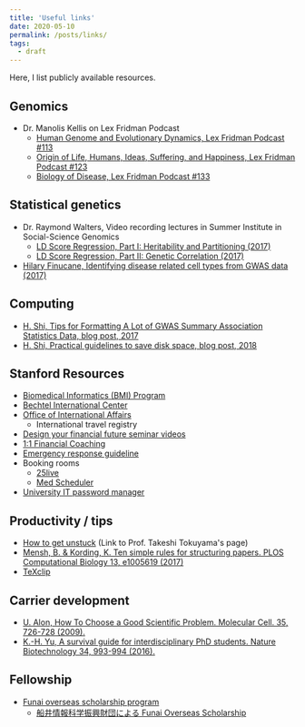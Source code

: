 ```yaml
---
title: 'Useful links'
date: 2020-05-10
permalink: /posts/links/
tags:
  - draft
---
```


Here, I list publicly available resources.

## Genomics

- Dr. Manolis Kellis on Lex Fridman Podcast
  - [Human Genome and Evolutionary Dynamics, Lex Fridman Podcast #113](https://www.youtube.com/watch?v=brslF-Cy3HU)
  - [Origin of Life, Humans, Ideas, Suffering, and Happiness, Lex Fridman Podcast #123](https://www.youtube.com/watch?v=t06rkOOUa7g)
  - [Biology of Disease, Lex Fridman Podcast #133](https://www.youtube.com/watch?v=Aq9UPIXbtKI)

## Statistical genetics

- Dr. Raymond Walters, Video recording lectures in Summer Institute in Social-Science Genomics
  - [LD Score Regression, Part I: Heritability and Partitioning (2017)](https://www.youtube.com/watch?v=dVrF0l9jMgE)
  - [LD Score Regression, Part II: Genetic Correlation (2017)](https://www.youtube.com/watch?v=QVPNouAbXsY)
- [Hilary Finucane, Identifying disease related cell types from GWAS data (2017)](https://www.youtube.com/watch?v=mivyklWDtBI)

## Computing

- [H. Shi, Tips for Formatting A Lot of GWAS Summary Association Statistics Data, blog post, 2017](https://huwenboshi.github.io/data%20management/2017/11/23/tips-for-formatting-gwas-summary-stats.html)
- [H. Shi, Practical guidelines to save disk space, blog post, 2018](https://huwenboshi.github.io/computer%20cluster/2018/07/30/practical-guidelines-to-save-disk-space.html)

## Stanford Resources

- [Biomedical Informatics (BMI) Program](http://bmi.stanford.edu/)
- [Bechtel International Center](https://bechtel.stanford.edu/)
- [Office of International Affairs](https://international.stanford.edu/)
  - International travel registry
- [Design your financial future seminar videos](https://sfs.stanford.edu/design-your-financial-future-seminar-videos)
- [1:1 Financial Coaching](https://sfs.stanford.edu/11-financial-coaching)
- [Emergency response guideline](https://ehs.stanford.edu/manual/emergency-response-guidelines)
- Booking rooms
  - [25live](https://25live.collegenet.com/stanford)
  - [Med Scheduler](http://medscheduler.stanford.edu)
- [University IT password manager](https://uit.stanford.edu/security/password-manager)

## Productivity / tips

- [How to get unstuck](http://www.dais.is.tohoku.ac.jp/~tokuyama/56ways.pdf) (Link to Prof. Takeshi Tokuyama's page)
- [Mensh, B. & Kording, K. Ten simple rules for structuring papers. PLOS Computational Biology 13, e1005619 (2017)](https://doi.org/10.1371/journal.pcbi.1005619)
- [TeXclip](https://texclip.marutank.net/)

## Carrier development

- [U. Alon, How To Choose a Good Scientific Problem. Molecular Cell. 35, 726-728 (2009).](https://doi.org/10.1016/j.molcel.2009.09.013)
- [K.-H. Yu, A survival guide for interdisciplinary PhD students. Nature Biotechnology 34, 993-994 (2016).](https://doi.org/10.1038/nbt.3671)

## Fellowship

- [Funai overseas scholarship program](http://funaifoundation.jp/english/index.html)
  - [船井情報科学振興財団による Funai Overseas Scholarship](/posts/2020/06/FOS/)
